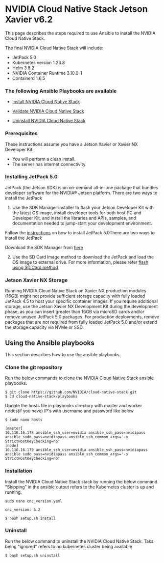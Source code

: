<h1> NVIDIA Cloud Native Stack Jetson Xavier v6.2 </h1>

This page describes the steps required to use Ansible to install the NVIDIA Cloud Native Stack.

The final NVIDIA Cloud Native Stack will include:


- JetPack 5.0
- Kubernetes version 1.23.8
- Helm 3.8.2
- NVIDIA Container Runtime 3.10.0-1
- Containerd 1.6.5


### The following Ansible Playbooks are available

- [Install NVIDIA Cloud Native Stack](https://github.com/NVIDIA/cloud-native-stack/blob/master/playbooks/jetson-xavier.yaml)

- [Validate NVIDIA Cloud Native Stack ](https://github.com/NVIDIA/cloud-native-stack/blob/master/playbooks/cnc-validation.yaml)

- [Uninstall NVIDIA Cloud Native Stack](https://github.com/NVIDIA/cloud-native-stack/blob/master/playbooks/cnc-uninstall.yaml)


### Prerequisites
 
These instructions assume you have a Jetson Xavier or Xavier NX Developer Kit.

- You will perform a clean install.
- The server has internet connectivity.

### Installing JetPack 5.0

JetPack (the Jetson SDK) is an on-demand all-in-one package that bundles developer software for the NVIDIA® Jetson platform. There are two ways to install the JetPack 

1. Use the SDK Manager installer to flash your Jetson Developer Kit with the latest OS image, install developer tools for both host PC and Developer Kit, and install the libraries and APIs, samples, and documentation needed to jump-start your development environment.

Follow the [instructions](https://docs.nvidia.com/sdk-manager/install-with-sdkm-jetson/index.html) on how to install JetPack 5.0There are two ways to install the JetPack 

Download the SDK Manager from [here](https://developer.nvidia.com/nvidia-sdk-manager)

2. Use the SD Card Image method to download the JetPack and load the OS image to external drive. For more information, please refer [flash using SD Card method](https://developer.nvidia.com/embedded/learn/get-started-jetson-xavier-nx-devkit#prepare)

### Jetson Xavier NX Storage
Running NVIDIA Cloud Native Stack on Xavier NX production modules (16GB) might not provide sufficient storage capacity with fully loaded JetPack 4.5 to host your specific container images. If you require additional storage, use the Jetson Xavier NX Development Kit during the development phase, as you can insert greater than 16GB via microSD cards and/or remove unused JetPack 5.0 packages. For production deployments, remove packages that are not required from fully loaded JetPack 5.0 and/or extend the storage capacity via NVMe or SSD.

 
## Using the Ansible playbooks 
This section describes how to use the ansible playbooks.

### Clone the git repository

Run the below commands to clone the NVIDIA Cloud Native Stack ansible playbooks.

```
$ git clone https://github.com/NVIDIA/cloud-native-stack.git
$ cd cloud-native-stack/playbooks
```

Update the hosts file in playbooks directory with master and worker nodes(if you have) IP's with username and password like below

```
$ sudo nano hosts

[master]
10.110.16.178 ansible_ssh_user=nvidia ansible_ssh_pass=nvidipass ansible_sudo_pass=nvidiapass ansible_ssh_common_args='-o StrictHostKeyChecking=no'
[node]
10.110.16.179 ansible_ssh_user=nvidia ansible_ssh_pass=nvidiapass ansible_sudo_pass=nvidiapass ansible_ssh_common_args='-o StrictHostKeyChecking=no'
```

### Installation

Install the NVIDIA Cloud Native Stack stack by running the below command. "Skipping" in the ansible output refers to the Kubernetes cluster is up and running.

```
sudo nano cnc_version.yaml

cnc_version: 6.2

```

```
$ bash setup.sh install
```

### Uninstall

Run the below command to uninstall the NVIDIA Cloud Native Stack. Taks being "ignored" refers to no kubernetes cluster being available.

```
$ bash setup.sh uninstall
```

